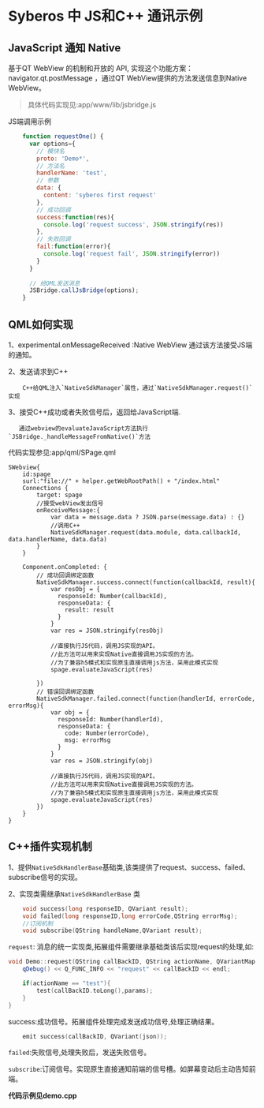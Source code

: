 # Syberos 中 JS和C++ 通讯示例

## JavaScript 通知 Native

基于QT WebView 的机制和开放的 API, 实现这个功能方案：
navigator.qt.postMessage ，通过QT WebView提供的方法发送信息到Native WebView。
> 具体代码实现见:app/www/lib/jsbridge.js


JS端调用示例
``` javascript
    function requestOne() {
      var options={
        // 模块名
        proto: 'Demo*',
        // 方法名
        handlerName: 'test',
        // 参数
        data: {
          content: 'syberos first request'
        },
        // 成功回调
        success:function(res){
          console.log('request success', JSON.stringify(res))
        },
        // 失败回调
        fail:function(error){
          console.log('request fail', JSON.stringify(error))
        }
      }
    
      // 给QML发送消息
      JSBridge.callJsBridge(options);
    }
```


## QML如何实现

1、experimental.onMessageReceived :Native WebView 通过该方法接受JS端的通知。

2、发送请求到C++  
  
        C++给QML注入`NativeSdkManager`属性，通过`NativeSdkManager.request()`实现
3、接受C++成功或者失败信号后，返回给JavaScript端. 
   
       通过webview的evaluateJavaScript方法执行`JSBridge._handleMessageFromNative()`方法

代码实现参见:app/qml/SPage.qml
```
SWebview{
    id:spage
    surl:"file://" + helper.getWebRootPath() + "/index.html"
    Connections {
        target: spage
        //接受webView发出信号
        onReceiveMessage:{
            var data = message.data ? JSON.parse(message.data) : {}
            //调用C++
            NativeSdkManager.request(data.module, data.callbackId, data.handlerName, data.data)
        }
    }

    Component.onCompleted: {
        // 成功回调绑定函数
        NativeSdkManager.success.connect(function(callbackId, result){
            var resObj = {
              responseId: Number(callbackId),
              responseData: {
                result: result
              }
            }
            var res = JSON.stringify(resObj)

            //直接执行JS代码，调用JS实现的API。
            //此方法可以用来实现Native直接调用JS实现的方法。
            //为了兼容h5模式和实现原生直接调用js方法，采用此模式实现
            spage.evaluateJavaScript(res)

        })
        // 错误回调绑定函数
        NativeSdkManager.failed.connect(function(handlerId, errorCode, errorMsg){
            var obj = {
              responseId: Number(handlerId),
              responseData: {
                code: Number(errorCode),
                msg: errorMsg
              }
            }
            var res = JSON.stringify(obj)

            //直接执行JS代码，调用JS实现的API。
            //此方法可以用来实现Native直接调用JS实现的方法。
            //为了兼容h5模式和实现原生直接调用js方法，采用此模式实现
            spage.evaluateJavaScript(res)
        })
    }
}
```


## C++插件实现机制


1、提供`NativeSdkHandlerBase`基础类,该类提供了request、success、failed、subscribe信号的实现。

2、实现类需继承`NativeSdkHandlerBase` 类


``` c++
    void success(long responseID, QVariant result);
    void failed(long responseID,long errorCode,QString errorMsg);
    //订阅机制
    void subscribe(QString handleName,QVariant result);
```

`request`: 消息的统一实现类,拓展组件需要继承基础类该后实现request的处理,如:

``` c++
void Demo::request(QString callBackID, QString actionName, QVariantMap params){
    qDebug() << Q_FUNC_INFO << "request" << callBackID << endl;

    if(actionName == "test"){
        test(callBackID.toLong(),params);
    }
}
```

success:成功信号。拓展组件处理完成发送成功信号,处理正确结果。

``` c++
    emit success(callBackID, QVariant(json));
```
`failed`:失败信号,处理失败后，发送失败信号。

`subscribe`:订阅信号。实现原生直接通知前端的信号槽。如屏幕变动后主动告知前端。

**代码示例见demo.cpp**


